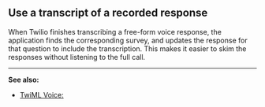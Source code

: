 ## Use a transcript of a recorded response

When Twilio finishes transcribing a free-form voice response, the application 
finds the corresponding survey, and updates the response for that question to 
include the transcription. This makes it easier to skim the responses without 
listening to the full call.

---
**See also:**
- [TwiML Voice: <Record>](https://www.twilio.com/docs/api/twiml/record)
